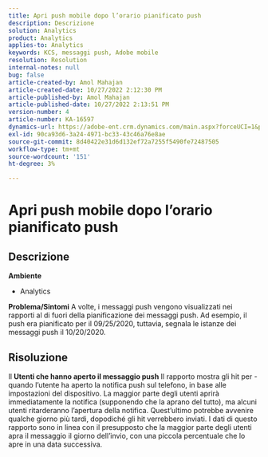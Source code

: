 ```yaml
---
title: Apri push mobile dopo l’orario pianificato push
description: Descrizione
solution: Analytics
product: Analytics
applies-to: Analytics
keywords: KCS, messaggi push, Adobe mobile
resolution: Resolution
internal-notes: null
bug: false
article-created-by: Amol Mahajan
article-created-date: 10/27/2022 2:12:30 PM
article-published-by: Amol Mahajan
article-published-date: 10/27/2022 2:13:51 PM
version-number: 4
article-number: KA-16597
dynamics-url: https://adobe-ent.crm.dynamics.com/main.aspx?forceUCI=1&pagetype=entityrecord&etn=knowledgearticle&id=776f6962-0156-ed11-bba2-6045bd006793
exl-id: 90ca93d6-3a24-4971-bc33-43c46a76e8ae
source-git-commit: 8d40422e31d6d132ef72a7255f5490fe72487505
workflow-type: tm+mt
source-wordcount: '151'
ht-degree: 3%

---
```


# Apri push mobile dopo l’orario pianificato push

## Descrizione

<b>Ambiente</b>
- Analytics

<b>Problema/Sintomi</b>
A volte, i messaggi push vengono visualizzati nei rapporti al di fuori della pianificazione dei messaggi push. Ad esempio, il push era pianificato per il 09/25/2020, tuttavia, segnala le istanze dei messaggi push il 10/20/2020.


## Risoluzione


Il <b>Utenti che hanno aperto il messaggio push</b> Il rapporto mostra gli hit per - quando l’utente ha aperto la notifica push sul telefono, in base alle impostazioni del dispositivo. La maggior parte degli utenti aprirà immediatamente la notifica (supponendo che la aprano del tutto), ma alcuni utenti ritarderanno l’apertura della notifica. Quest’ultimo potrebbe avvenire qualche giorno più tardi, dopodiché gli hit verrebbero inviati. I dati di questo rapporto sono in linea con il presupposto che la maggior parte degli utenti apra il messaggio il giorno dell’invio, con una piccola percentuale che lo apre in una data successiva.
